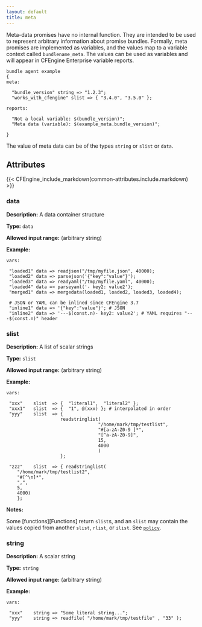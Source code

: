 ```yaml
---
layout: default
title: meta
---
```


Meta-data promises have no internal function. They are intended to be used to
represent arbitrary information about promise bundles. Formally, meta promises
are implemented as variables, and the values map to a variable context called
`bundlename_meta`. The values can be used as variables and will appear in
CFEngine Enterprise variable reports.

```cf3
bundle agent example
{
meta:

  "bundle_version" string => "1.2.3";
  "works_with_cfengine" slist => { "3.4.0", "3.5.0" };

reports:

  "Not a local variable: $(bundle_version)";
  "Meta data (variable): $(example_meta.bundle_version)";

}
```

The value of meta data can be of the types `string` or `slist` or `data`.

## Attributes

{{< CFEngine_include_markdown(common-attributes.include.markdown) >}}

### data

**Description:** A data container structure

**Type:** `data`

**Allowed input range:** (arbitrary string)

**Example:**

```cf3
vars:

 "loaded1" data => readjson("/tmp/myfile.json", 40000);
 "loaded2" data => parsejson('{"key":"value"}');
 "loaded3" data => readyaml("/tmp/myfile.yaml", 40000);
 "loaded4" data => parseyaml('- key2: value2');
 "merged1" data => mergedata(loaded1, loaded2, loaded3, loaded4);

 # JSON or YAML can be inlined since CFEngine 3.7
 "inline1" data => '{"key":"value"}'; # JSON
 "inline2" data => '---$(const.n)- key2: value2'; # YAML requires "---$(const.n)" header
```

### slist

**Description:** A list of scalar strings

**Type:** `slist`

**Allowed input range:** (arbitrary string)

**Example:**

```cf3
vars:

 "xxx"    slist  => {  "literal1",  "literal2" };
 "xxx1"   slist  => {  "1", @(xxx) }; # interpolated in order
 "yyy"    slist  => {
                    readstringlist(
                                  "/home/mark/tmp/testlist",
                                  "#[a-zA-Z0-9 ]*",
                                  "[^a-zA-Z0-9]",
                                  15,
                                  4000
                                  )
                    };

 "zzz"    slist  => { readstringlist(
    "/home/mark/tmp/testlist2",
    "#[^\n]*",
    ",",
    5,
    4000)
    };
```

**Notes:**

Some [functions][Functions] return `slist`s, and an `slist`
may contain the values copied from another `slist`, `rlist`, or `ilist`. See
[`policy`](#policy).


### string

**Description:** A scalar string

**Type:** `string`

**Allowed input range:** (arbitrary string)

**Example:**

```cf3
vars:

 "xxx"    string => "Some literal string...";
 "yyy"    string => readfile( "/home/mark/tmp/testfile" , "33" );
```

